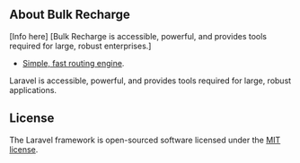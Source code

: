 ## About Bulk Recharge

[Info here]
[Bulk Recharge is accessible, powerful, and provides tools required for large, robust enterprises.]

- [Simple, fast routing engine](https://laravel.com/docs/routing).

Laravel is accessible, powerful, and provides tools required for large, robust applications.


## License

The Laravel framework is open-sourced software licensed under the [MIT license](https://opensource.org/licenses/MIT).
